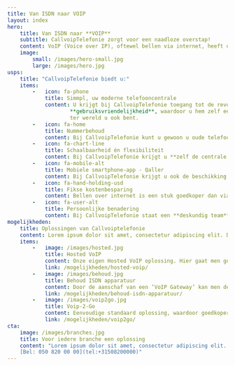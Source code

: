 ```yaml
---
title: Van ISDN naar VOIP
layout: index
hero:
    title: Van ISDN naar **VOIP**
    subtitle: CallvoipTelefonie zorgt voor een naadloze overstap!
    content: VoIP (Voice over IP), oftewel bellen via internet, heeft de toekomst. Stap daarom vandaag nog over van ISDN op deze moderne en kostenbesparende oplossing voor uw telefonie.
    image:
        small: /images/hero-small.jpg
        large: /images/hero.jpg
usps:
    title: "CallvoipTelefonie biedt u:"
    items:
        -   icon: fa-phone
            title: Simmpl, uw moderne telefooncentrale
            content: U krijgt bij CallvoipTelefonie toegang tot de revolutionaire Simmpl telefooncentrale die uitblinkt in zijn
                    **gebruiksvriendelijkheid**, waardoor u hem zelf eenvoudig kunt bedienen. Altijd en overal, waar
                    ter wereld u ook bent.
        -   icon: fa-home
            title: Nummerbehoud
            content: Bij CallvoipTelefonie kunt u gewoon u oude telefoonnummers behouden. En doordat we u van a tot z begeleiden én met u meedenken in het hele proces garanderen we u een **naadloze overstap**, zodat uw klanten hier niets van merken.
        -   icon: fa-chart-line
            title: Schaalbaarheid én flexibiliteit
            content: Bij CallvoipTelefonie krijgt u **zelf de centrale in beheer** en bent u niet meer, zoals met ISDN, locatie gebonden. Bovendien is de centrale in no-time eenvoudig uit te breiden met meer toestellen, gebruikers en/of functionaliteiten.
        -   icon: fa-mobile-alt
            title: Mobiele smartphone-app - Qaller
            content: Bij CallvoipTelefonie krijgt u ook de beschikking over een **smartphone-app**. Even snel uw vaste nummer doorverbinden naar uw mobiel, of op locatie toch kunnen uitbellen met uw zaaknummer, het kan allemaal met Qaller.
        -   icon: fa-hand-holding-usd
            title: Fikse kostenbesparing
            content: Bellen over internet is een stuk goedkoper dan via ISDN en bij CallvoipTelefonie krijgt u meer mogelijkheden tegen veel lagere kosten. U heeft bij ons de **keuzevrijheid** of u uitbelt tegen een vast tarief per minuut of voor een vast bedrag per maand.
        -   icon: fa-user-alt
            title: Persoonlijke benadering
            content: Bij CallvoipTelefonie staat een **deskundig team** voor u klaar voor een advies op maat of om al uw vragen over uw telefoniezaken te beantwoorden. Snel geholpen worden en altijd persoonlijk contact en advies, daar staan wij om bekend.
mogelijkheden:
    title: Oplossingen van Callvoiptelefonie
    content: Lorem ipsum dolor sit amet, consectetur adipiscing elit. Donec eget massa luctus, faucibus nibh sed, pharetra mauris. Quisque euismod condimentum tellus vitae congue. Vestibulum posuere purus ac nunc lacinia, quis consequat tellus tristique
    items:
        -   image: /images/hosted.jpg
            title: Hosted VoIP
            content: Onze eigen Hosted VoIP oplossing. Hier gaat men gebruik maken van onze Simmpl telefooncentrale. Lorem ipsum dolor sit amet, consectetur adipiscing elit. 
            link: /mogelijkheden/hosted-voip/
        -   image: /images/behoud.jpg
            title: Behoud ISDN apparatuur
            content: Door de aanschaf van een ‘VoIP Gateway’ kan men de huidige ISDN apparatuur blijven gebruiken. Technisch gezien krijgt men een Trunk-oplossing.
            link: /mogelijkheden/behoud-isdn-apparatuur/
        -   image: /images/voip2go.jpg
            title: Voip-2-Go
            content: Eenvoudige standaard oplossing, waardoor goedkoper. Bellen via VoIP, maar geen online telefooncentrale. Lorem ipsum dolor sit amet, consectetur adipiscing elit.
            link: /mogelijkheden/voip2go/
cta:
    image: /images/branches.jpg
    title: Voor iedere branche een oplossing
    content: "Lorem ipsum dolor sit amet, consectetur adipiscing elit. Nunc at diam id lectus bibendum fringilla in ut orci. Nam bibendum quis ipsum nec congue.
    [Bel: 050 820 00 00](tel:+31508200000)"
---
```

